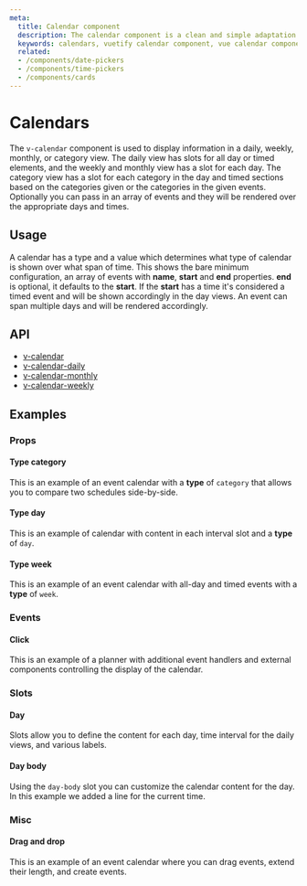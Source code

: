 ```yaml
---
meta:
  title: Calendar component
  description: The calendar component is a clean and simple adaptation to the popular Google Calendar application.
  keywords: calendars, vuetify calendar component, vue calendar component
  related:
  - /components/date-pickers
  - /components/time-pickers
  - /components/cards
---
```


# Calendars

The `v-calendar` component is used to display information in a daily, weekly, monthly, or category view. The daily view has slots for all day or timed elements, and the weekly and monthly view has a slot for each day. The category view has a slot for each category in the day and timed sections based on the categories given or the categories in the given events. Optionally you can pass in an array of events and they will be rendered over the appropriate days and times.

## Usage

A calendar has a type and a value which determines what type of calendar is shown over what span of time. This shows the bare minimum configuration, an array of events with **name**, **start** and **end** properties. **end** is optional, it defaults to the **start**. If the **start** has a time it's considered a timed event and will be shown accordingly in the day views. An event can span multiple days and will be rendered accordingly.

<example file="v-calendar/usage" />

## API

- [v-calendar](/api/v-calendar)
- [v-calendar-daily](/api/v-calendar-daily)
- [v-calendar-monthly](/api/v-calendar-monthly)
- [v-calendar-weekly](/api/v-calendar-weekly)

<!-- ## Sub-components

### v-calendar-daily

v-calendar-daily description

### v-calendar-monthly

v-calendar-monthly description

### v-calendar-weekly

v-calendar-weekly description -->

## Examples

### Props

#### Type category

This is an example of an event calendar with a **type** of `category` that allows you to compare two schedules side-by-side.

<example file="v-calendar/prop-type-category" />

#### Type day

This is an example of calendar with content in each interval slot and a **type** of `day`.

<example file="v-calendar/prop-type-day" />

#### Type week

This is an example of an event calendar with all-day and timed events with a **type** of `week`.

<example file="v-calendar/prop-type-week" />

### Events

#### Click

This is an example of a planner with additional event handlers and external components controlling the display of the calendar.

<example file="v-calendar/event-click" />

### Slots

#### Day

Slots allow you to define the content for each day, time interval for the daily views, and various labels.

<example file="v-calendar/slot-day" />

#### Day body

Using the `day-body` slot you can customize the calendar content for the day. In this example we added a line for the current time.

<example file="v-calendar/slot-day-body" />

### Misc

#### Drag and drop

This is an example of an event calendar where you can drag events, extend their length, and create events.

<example file="v-calendar/misc-drag-and-drop" />

<backmatter />
